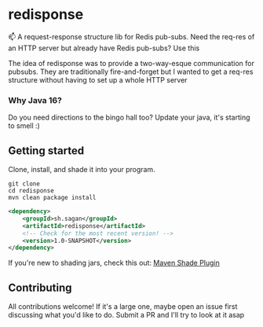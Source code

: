 # redisponse
📫 A request-response structure lib for Redis pub-subs. Need the req-res of an HTTP server but already have Redis pub-subs? Use this

The idea of redisponse was to provide a two-way-esque communication for pubsubs. They are traditionally fire-and-forget but I wanted to get a req-res
structure without having to set up a whole HTTP server

### Why Java 16?
Do you need directions to the bingo hall too? Update your java, it's starting to smell :)

## Getting started
Clone, install, and shade it into your program.
```
git clone
cd redisponse
mvn clean package install
```
```xml
<dependency>
    <groupId>sh.sagan</groupId>
    <artifactId>redisponse</artifactId>
    <!-- Check for the most recent version! -->
    <version>1.0-SNAPSHOT</version>
</dependency>
```
If you're new to shading jars, check this out: [Maven Shade Plugin](https://maven.apache.org/plugins/maven-shade-plugin/examples/includes-excludes.html)

## Contributing
All contributions welcome! If it's a large one, maybe open an issue first discussing what you'd like to do. Submit a PR and I'll try to look at it asap

